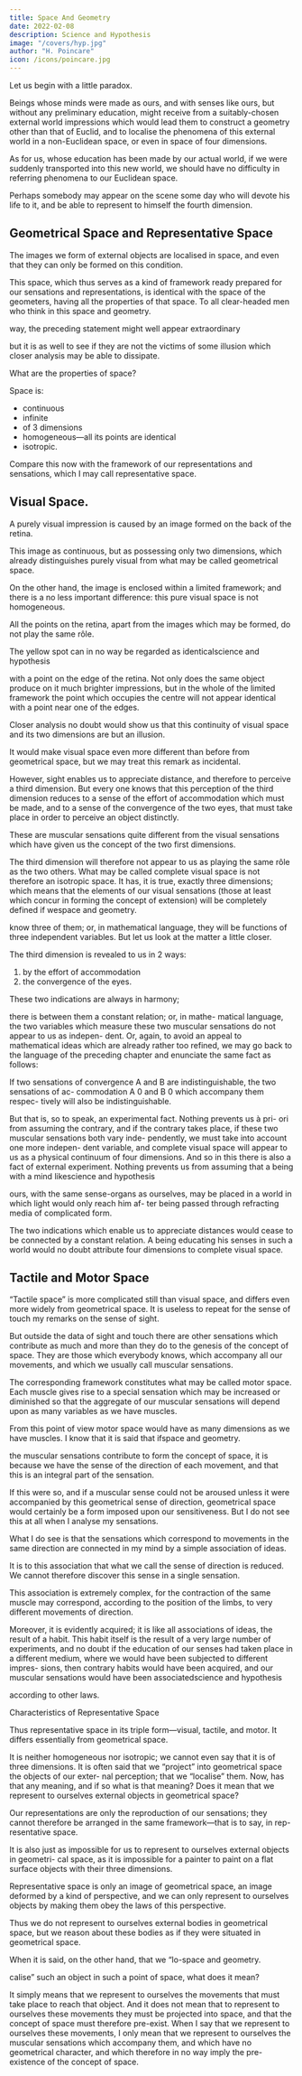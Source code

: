 ```yaml
---
title: Space And Geometry
date: 2022-02-08
description: Science and Hypothesis
image: "/covers/hyp.jpg"
author: "H. Poincare"
icon: /icons/poincare.jpg
---
```



Let us begin with a little paradox. 

Beings whose minds were made as ours, and with senses like ours, but without any preliminary education, might receive from a suitably-chosen external world impressions which would lead them to construct a geometry other than that of Euclid, and to
localise the phenomena of this external world in a non-Euclidean space, or even in space of four dimensions.

As for us, whose education has been made by our actual world, if we were suddenly transported into this new world, we should have no difficulty in referring phenomena to our Euclidean space. 

Perhaps somebody may appear on the scene some day who will devote his life to it,
and be able to represent to himself the fourth dimension.

## Geometrical Space and Representative Space

The images we form of external objects are localised in space, and even that they can only be
formed on this condition. 

This space, which thus serves as a kind of framework ready prepared for our sensations and representations, is identical with the space of the geometers, having all the properties of
that space. To all clear-headed men who think in this space and geometry.

way, the preceding statement might well appear extraordinary

but it is as well to see if they are not the victims of some illusion which closer analysis may be able to dissipate. 

What are the properties of space? <!-- I mean of that space which is
the object of geometry, and which I shall call geometrical
space. The following are some of the more essential:— -->

Space is:
- continuous
- infinite
- of 3 dimensions
- homogeneous—all its points are identical
- isotropic. 

Compare this now with the framework of our representations and sensations, which I may call representative space.


## Visual Space.

A purely visual impression is caused by an image formed on the back of the retina. 

This image as continuous, but as possessing only two dimensions, which already distinguishes purely visual from what may be called geometrical space. 

On the other hand, the image is enclosed within a limited framework; and there is a
no less important difference: this pure visual space is not homogeneous. 

All the points on the retina, apart from the images which may be formed, do not play the same rôle.

The yellow spot can in no way be regarded as identicalscience and hypothesis

with a point on the edge of the retina. Not only does the
same object produce on it much brighter impressions, but
in the whole of the limited framework the point which
occupies the centre will not appear identical with a point
near one of the edges.

Closer analysis no doubt would show us that this continuity of visual space and its two
dimensions are but an illusion. 

It would make visual space even more different than before from geometrical
space, but we may treat this remark as incidental.

However, sight enables us to appreciate distance, and therefore to perceive a third dimension. But every one knows that this perception of the third dimension reduces to a sense of the effort of accommodation which must be made, and to a sense of the convergence of the two
eyes, that must take place in order to perceive an object
distinctly. 

These are muscular sensations quite different from the visual sensations which have given us the concept of the two first dimensions. 

The third dimension will therefore not appear to us as playing the same rôle as the two others. What may be called complete visual space is not therefore an isotropic space. It has, it is true, exactly three dimensions; which means that the elements of our visual sensations (those at least which concur in forming the concept of extension) will be completely defined if wespace and geometry.

know three of them; or, in mathematical language, they
will be functions of three independent variables. But let
us look at the matter a little closer. 

The third dimension is revealed to us in 2 ways: 

1. by the effort of accommodation
2. the convergence of the eyes.

These two indications are always in harmony;

there is between them a constant relation; or, in mathe-
matical language, the two variables which measure these
two muscular sensations do not appear to us as indepen-
dent. Or, again, to avoid an appeal to mathematical ideas
which are already rather too refined, we may go back to
the language of the preceding chapter and enunciate the
same fact as follows:

If two sensations of convergence A and B are indistinguishable, the two sensations of ac-
commodation A 0 and B 0 which accompany them respec-
tively will also be indistinguishable. 

But that is, so to speak, an experimental fact. Nothing prevents us à pri-
ori from assuming the contrary, and if the contrary takes
place, if these two muscular sensations both vary inde-
pendently, we must take into account one more indepen-
dent variable, and complete visual space will appear to
us as a physical continuum of four dimensions. And so in
this there is also a fact of external experiment. Nothing
prevents us from assuming that a being with a mind likescience and hypothesis

ours, with the same sense-organs as ourselves, may be
placed in a world in which light would only reach him af-
ter being passed through refracting media of complicated
form. 

The two indications which enable us to appreciate distances would cease to be connected by a constant relation. A being educating his senses in such a world would
no doubt attribute four dimensions to complete visual
space.



## Tactile and Motor Space

“Tactile space” is more complicated still than visual space, and differs even more
widely from geometrical space. It is useless to repeat
for the sense of touch my remarks on the sense of sight.

But outside the data of sight and touch there are other sensations which contribute as much and more than they do to the genesis of the concept of space. They are those
which everybody knows, which accompany all our movements, and which we usually call muscular sensations. 

The corresponding framework constitutes what may be called motor space. Each muscle gives rise to a special sensation which may be increased or diminished so that the aggregate of our muscular sensations will depend upon as many variables as we have muscles. 

From this point of view motor space would have as many dimensions as we have muscles. I know that it is said that ifspace and geometry.

the muscular sensations contribute to form the concept
of space, it is because we have the sense of the direction
of each movement, and that this is an integral part of
the sensation. 

If this were so, and if a muscular sense could not be aroused unless it were accompanied by this
geometrical sense of direction, geometrical space would
certainly be a form imposed upon our sensitiveness. But
I do not see this at all when I analyse my sensations.

What I do see is that the sensations which correspond to movements in the same direction are connected in my mind by a simple association of ideas. 

It is to this association that what we call the sense of direction is
reduced. We cannot therefore discover this sense in a
single sensation.

This association is extremely complex, for the contraction of the same muscle may correspond,
according to the position of the limbs, to very different
movements of direction. 

Moreover, it is evidently acquired; it is like all associations of ideas, the result of
a habit. This habit itself is the result of a very large
number of experiments, and no doubt if the education
of our senses had taken place in a different medium,
where we would have been subjected to different impres-
sions, then contrary habits would have been acquired,
and our muscular sensations would have been associatedscience and hypothesis

according to other laws.

Characteristics of Representative Space

Thus representative space in its triple form—visual, tactile, and
motor. It differs essentially from geometrical space. 

It is neither homogeneous nor isotropic; we cannot even say
that it is of three dimensions. It is often said that we
“project” into geometrical space the objects of our exter-
nal perception; that we “localise” them. Now, has that
any meaning, and if so what is that meaning? Does it
mean that we represent to ourselves external objects in
geometrical space? 

Our representations are only the reproduction of our sensations; they cannot therefore be
arranged in the same framework—that is to say, in rep-
resentative space. 

It is also just as impossible for us to represent to ourselves external objects in geometri-
cal space, as it is impossible for a painter to paint on a flat surface objects with their three dimensions. 

Representative space is only an image of geometrical space, an image deformed by a kind of perspective, and we can only represent to ourselves objects by making them obey the laws of this perspective. 

Thus we do not represent to ourselves external bodies in geometrical space, but we reason
about these bodies as if they were situated in geometrical space. 

When it is said, on the other hand, that we “lo-space and geometry.

calise” such an object in such a point of space, what does
it mean?

It simply means that we represent to ourselves
the movements that must take place to reach that object.
And it does not mean that to represent to ourselves these
movements they must be projected into space, and that
the concept of space must therefore pre-exist. When I
say that we represent to ourselves these movements, I
only mean that we represent to ourselves the muscular
sensations which accompany them, and which have no
geometrical character, and which therefore in no way imply the pre-existence of the concept of space.

